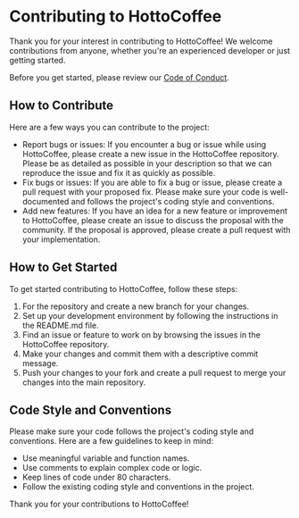 # Contributing to HottoCoffee

Thank you for your interest in contributing to HottoCoffee! We welcome contributions from anyone, whether you're an experienced developer or just getting started.

Before you get started, please review our [Code of Conduct](CODE_OF_CONDUCT.md).

## How to Contribute

Here are a few ways you can contribute to the project:

- Report bugs or issues: If you encounter a bug or issue while using HottoCoffee, please create a new issue in the HottoCoffee repository. Please be as detailed as possible in your description so that we can reproduce the issue and fix it as quickly as possible.
- Fix bugs or issues: If you are able to fix a bug or issue, please create a pull request with your proposed fix. Please make sure your code is well-documented and follows the project's coding style and conventions.
- Add new features: If you have an idea for a new feature or improvement to HottoCoffee, please create an issue to discuss the proposal with the community. If the proposal is approved, please create a pull request with your implementation.

## How to Get Started

To get started contributing to HottoCoffee, follow these steps:

1. For the repository and create a new branch for your changes.
2. Set up your development environment by following the instructions in the README.md file.
3. Find an issue or feature to work on by browsing the issues in the HottoCoffee repository.
4. Make your changes and commit them with a descriptive commit message.
5. Push your changes to your fork and create a pull request to merge your changes into the main repository.

## Code Style and Conventions

Please make sure your code follows the project's coding style and conventions. Here are a few guidelines to keep in mind:

- Use meaningful variable and function names.
- Use comments to explain complex code or logic.
- Keep lines of code under 80 characters.
- Follow the existing coding style and conventions in the project.

Thank you for your contributions to HottoCoffee!
